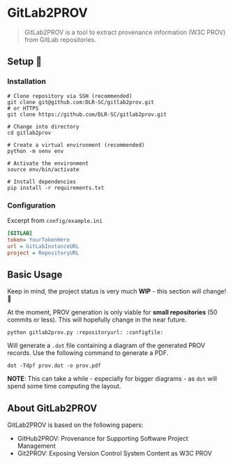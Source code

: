 # GitLab2PROV
> GitLab2PROV is a tool to extract provenance information (W3C PROV) from GitLab repositories.

## Setup :rocket:
### Installation
```shell
# Clone repository via SSH (recommended)
git clone git@github.com:DLR-SC/gitlab2prov.git
# or HTTPS
git clone https://github.com/DLR-SC/gitlab2prov.git

# Change into directory
cd gitlab2prov

# Create a virtual environment (recommended)
python -m venv env

# Activate the environment
source env/bin/activate

# Install dependencies
pip install -r requirements.txt
```
### Configuration
Excerpt from `config/example.ini`
```ini
[GITLAB]
token= YourTokenHere
url = GitLabInstanceURL
project = RepositoryURL
```
## Basic Usage
Keep in mind, the project status is very much **WIP** - this section will change! :wrench: 

At the moment, PROV generation is only viable for **small repositories** (50 commits or less). 
This will hopefully change in the near future.
```
python gitlab2prov.py :repositoryurl: :configfile:
```
Will generate a `.dot` file containing a diagram of the generated PROV records.
Use the following command to generate a PDF.
```
dot -Tdpf prov.dot -o prov.pdf
```
**NOTE**: This can take a while - especially for bigger diagrams - as `dot` will spend some time computing the layout.
## About GitLab2PROV
GitLab2PROV is based on the following papers:
- GitHub2PROV: Provenance for Supporting Software Project Management
- Git2PROV: Exposing Version Control System Content as W3C PROV
